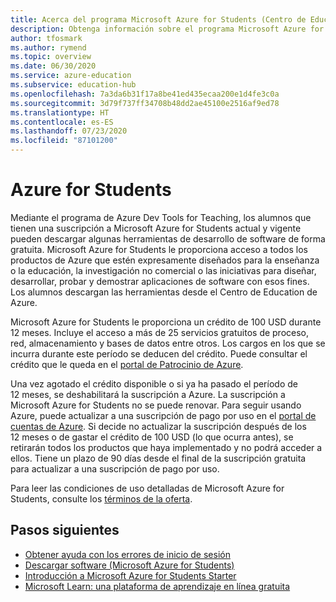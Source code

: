 ```yaml
---
title: Acerca del programa Microsoft Azure for Students (Centro de Education de Azure)
description: Obtenga información sobre el programa Microsoft Azure for Students.
author: tfosmark
ms.author: rymend
ms.topic: overview
ms.date: 06/30/2020
ms.service: azure-education
ms.subservice: education-hub
ms.openlocfilehash: 7a3da6b31f17a8be41ed435ecaa200e1d4fe3c0a
ms.sourcegitcommit: 3d79f737ff34708b48dd2ae45100e2516af9ed78
ms.translationtype: HT
ms.contentlocale: es-ES
ms.lasthandoff: 07/23/2020
ms.locfileid: "87101200"
---
```

# <a name="azure-for-students"></a>Azure for Students

Mediante el programa de Azure Dev Tools for Teaching, los alumnos que tienen una suscripción a Microsoft Azure for Students actual y vigente pueden descargar algunas herramientas de desarrollo de software de forma gratuita. Microsoft Azure for Students le proporciona acceso a todos los productos de Azure que estén expresamente diseñados para la enseñanza o la educación, la investigación no comercial o las iniciativas para diseñar, desarrollar, probar y demostrar aplicaciones de software con esos fines. Los alumnos descargan las herramientas desde el Centro de Education de Azure.

Microsoft Azure for Students le proporciona un crédito de 100 USD durante 12 meses. Incluye el acceso a más de 25 servicios gratuitos de proceso, red, almacenamiento y bases de datos entre otros. Los cargos en los que se incurra durante este período se deducen del crédito. Puede consultar el crédito que le queda en el [portal de Patrocinio de Azure](https://www.microsoftazuresponsorships.com/).

Una vez agotado el crédito disponible o si ya ha pasado el período de 12 meses, se deshabilitará la suscripción a Azure. La suscripción a Microsoft Azure for Students no se puede renovar. Para seguir usando Azure, puede actualizar a una suscripción de pago por uso en el [portal de cuentas de Azure](https://account.azure.com/). Si decide no actualizar la suscripción después de los 12 meses o de gastar el crédito de 100 USD (lo que ocurra antes), se retirarán todos los productos que haya implementado y no podrá acceder a ellos. Tiene un plazo de 90 días desde el final de la suscripción gratuita para actualizar a una suscripción de pago por uso.

Para leer las condiciones de uso detalladas de Microsoft Azure for Students, consulte los [términos de la oferta](https://azure.microsoft.com/offers/ms-azr-0170p/).


## <a name="next-steps"></a>Pasos siguientes
- [Obtener ayuda con los errores de inicio de sesión](troubleshoot-login.md)
- [Descargar software (Microsoft Azure for Students)](download-software.md)
- [Introducción a Microsoft Azure for Students Starter](azure-students-starter-program.md)
- [Microsoft Learn: una plataforma de aprendizaje en línea gratuita](https://docs.microsoft.com/learn/)
